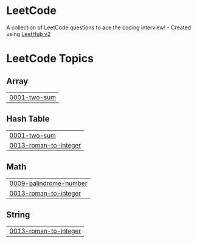 # LeetCode
A collection of LeetCode questions to ace the coding interview! - Created using [LeetHub v2](https://github.com/arunbhardwaj/LeetHub-2.0)

<!---LeetCode Topics Start-->
# LeetCode Topics
## Array
|  |
| ------- |
| [0001-two-sum](https://github.com/jae-works/LeetCode/tree/master/0001-two-sum) |
## Hash Table
|  |
| ------- |
| [0001-two-sum](https://github.com/jae-works/LeetCode/tree/master/0001-two-sum) |
| [0013-roman-to-integer](https://github.com/jae-works/LeetCode/tree/master/0013-roman-to-integer) |
## Math
|  |
| ------- |
| [0009-palindrome-number](https://github.com/jae-works/LeetCode/tree/master/0009-palindrome-number) |
| [0013-roman-to-integer](https://github.com/jae-works/LeetCode/tree/master/0013-roman-to-integer) |
## String
|  |
| ------- |
| [0013-roman-to-integer](https://github.com/jae-works/LeetCode/tree/master/0013-roman-to-integer) |
<!---LeetCode Topics End-->